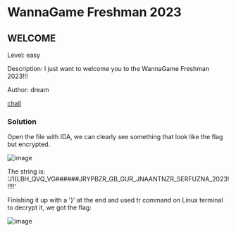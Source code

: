 # WannaGame Freshman 2023
## WELCOME

Level: easy

Description: I just want to welcome you to the WannaGame Freshman 2023!!!

Author: dream

[chall](https://cnsc.uit.edu.vn/ctf/files/d68c3530e27c38b01ab02fd39935b4dd/Welcome?token=eyJ1c2VyX2lkIjo4NTksInRlYW1faWQiOm51bGwsImZpbGVfaWQiOjE2N30.ZVDZtQ.Ln4GZZE5pxQTfkCzurSNLFwU2hs)

### Solution

Open the file with IDA, we can clearly see something that look like the flag but encrypted.

![image](https://hackmd.io/_uploads/SJ_Yq80mT.png)

The string is: 'J1{LBH_QVQ_VG######JRYPBZR_GB_GUR_JNAANTNZR_SERFUZNA_2023!!!!!'

Finishing it up with a '}' at the end and used tr command on Linux terminal to decrypt it, we got the flag:

![image](https://github.com/san601/WannaGame-Freshman-2023/assets/144963803/70be80c4-fe44-452d-a9b9-18ffcf1488e3)



